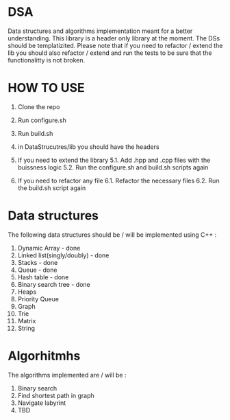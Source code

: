 # DSA
Data structures and algorithms implementation meant for a better understanding. This library is a header only library at the moment.
The DSs should be templatizited. Please note that if you need to refactor / extend the lib you should also refactor / extend and 
run the tests to be sure that the functionalitty is not broken.

# HOW TO USE 
1. Clone the repo
2. Run configure.sh
3. Run build.sh
4. in DataStrucutres/lib you should have the headers

5. If you need to extend the library
  5.1. Add .hpp and .cpp files with the buissness logic
  5.2. Run the configure.sh and build.sh scripts again

6. If you need to refactor any file
  6.1. Refactor the necessary files
  6.2. Run the build.sh script again

# Data structures 
The following data structures should be / will be implemented using C++ : 
1. Dynamic Array - done 
2. Linked list(singly/doubly) - done
3. Stacks - done 
4. Queue - done 
5. Hash table - done 
6. Binary search tree - done 
7. Heaps
8. Priority Queue
9. Graph
10. Trie
11. Matrix
12. String

# Algorhitmhs
The algorithms implemented are / will be :
1. Binary search 
2. Find shortest path in graph
3. Navigate labyrint 
4. TBD